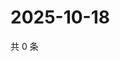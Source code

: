 # 2025-10-18

共 0 条

<!-- BEGIN ZHIHUVIDEO -->
<!-- 最后更新时间 Sat Oct 18 2025 01:09:46 GMT+0800 (China Standard Time) -->

<!-- END ZHIHUVIDEO -->
